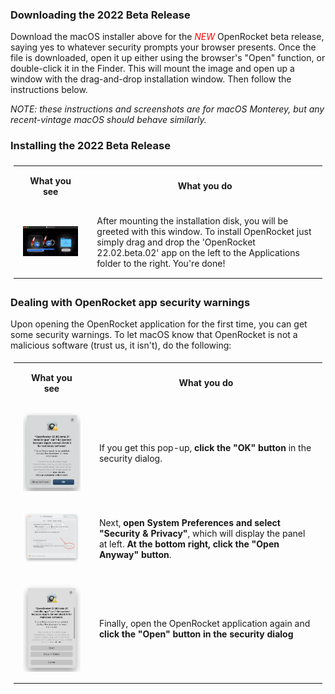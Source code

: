 <style>
	code {
      color: #c7254e;
      background-color: #f9f2f4;
    }
	th, td {
	  padding: 15px;
    }
	th {
	  text-align: center;
    }
	table {
	  padding: 5px;
	}
</style>

### Downloading the 2022 Beta Release

Download the macOS installer above for the <font color="red"><i>NEW</i></font> OpenRocket beta release, saying yes to whatever security prompts your browser presents. Once the file is downloaded, open it up either using the browser's "Open" function, or double-click it in the Finder. This will mount the image and open up a window with the drag-and-drop installation window. Then follow the instructions below.

*NOTE: these instructions and screenshots are for macOS Monterey, but any recent-vintage macOS should behave similarly.*

### Installing the 2022 Beta Release

<html>
  <table class="left">
    <tr>
      <th>What you see</th>
      <th>What you do</th>
    </tr>
    <tr>
      <td>
        <img src="downloads/instructions/img/macOS_22.02.beta.02/01.Mounted_disk.gif" alt="Mounted installation disk image" width="320">
      </td>
      <td>
       After mounting the installation disk, you will be greeted with this window. To install OpenRocket just simply drag and drop the 'OpenRocket 22.02.beta.02' app on the left to the Applications folder to the right. You're done!
      </td>
    </tr>
  </table>
</html>

### Dealing with OpenRocket app security warnings

Upon opening the OpenRocket application for the first time, you can get some security warnings. To let macOS know that OpenRocket is not a malicious software (trust us, it isn't), do the following:

<html>
  <table class="left">
    <tr>
      <th>What you see</th>
      <th>What you do</th>
    </tr>
    <tr>
      <td>
        <img src="downloads/instructions/img/macOS_22.02.beta.02/02.security_1.png" alt="Mounted installation disk image" width="240">
      </td>
      <td>
       If you get this pop-up, <strong>click the "OK" button</strong> in the security dialog.
      </td>
    </tr>
    <tr>
      <td>
        <img src="downloads/instructions/img/macOS_22.02.beta.02/03.security_2.png" alt="Mounted installation disk image" width="240">
      </td>
      <td>
       Next, <strong>open System Preferences and select "Security & Privacy"</strong>, which will display the panel at left. <strong>At the bottom right, click the "Open Anyway" button</strong>.
      </td>
    </tr>
    <tr>
      <td>
        <img src="downloads/instructions/img/macOS_22.02.beta.02/04.security_3.png" alt="Mounted installation disk image" width="240">
      </td>
      <td>
       Finally, open the OpenRocket application again and <strong>click the "Open" button in the security dialog</strong>
      </td>
    </tr>
  </table>
</html>

